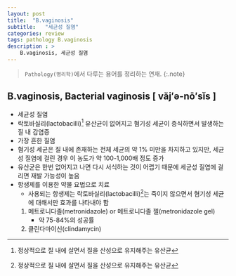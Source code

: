 ```yaml
---
layout: post
title:  "B.vaginosis"
subtitle:   "세균성 질염"
categories: review
tags: pathology B.vaginosis
description : > 
    B.vaginosis, 세균성 질염
---
```


> `Pathology(병리학)`에서 다루는 용어를 정리하는 연재.
{:.note}

<!--more-->

## B.vaginosis, Bacterial vaginosis [ văj′ə-nō′sĭs ]
- 세균성 질염
- 락토바실리(lactobacilli)[^1] 유산균이 없어지고 혐기성 세균이 증식하면서 발생하는 질 내 감염증
- 가장 흔한 질염
- 혐기성 세균은 질 내에 존재하는 전체 세균의 약 1% 미만을 차지하고 있지만, 세균성 질염에 걸린 경우 이 농도가 약 100-1,000배 정도 증가
- 유산균은 한번 없어지고 나면 다시 서식하는 것이 어렵기 때문에 세균성 질염에 걸리면 재발 가능성이 높음
- 항생제를 이용한 약물 요법으로 치료
    - 사용되는 항생제는 락토바실리(lactobacilli)[^1]는 죽이지 않으면서 혐기성 세균에 대해서만 효과를 나타내야 함
    1. 메트로니다졸(metronidazole)  or 메트로니다졸 젤(metronidazole gel)
        - 약 75-84%의 성공률   
    1. 클린다마이신(clindamycin)



[^1]: 정상적으로 질 내에 살면서 질을 산성으로 유지해주는 유산균